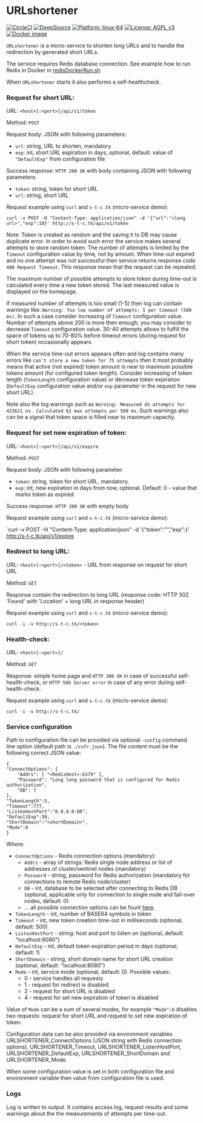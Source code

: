 # URLshortener
[![CircleCI](https://circleci.com/gh/slytomcat/URLshortener.svg?style=svg)](https://circleci.com/gh/slytomcat/URLshortener)
[![DeepSource](https://img.shields.io/badge/Deepsource-Passed-brightgreen)](https://deepsource.io/gh/slytomcat/URLshortener)
[![Platform: linux-64](https://img.shields.io/badge/Platform-linux--64-blue)]()
[![License: AGPL v3](https://img.shields.io/badge/License-AGPL%20v3-blue.svg)](https://www.gnu.org/licenses/agpl-3.0)
[![Docker image](https://img.shields.io/badge/Docker-image-blue)](https://hub.docker.com/r/slytomcat/urlshortener)

`URLshortener` is a micro-service to shorten long URLs and to handle the redirection by generated short URLs.

The service requires Redis database connection. See example how to run Redis in Docker in [redisDockerRun.sh](https://github.com/slytomcat/URLshortener/blob/master/redisDockerRun.sh)

When `URLshortener` starts it also performs a self-healthcheck.


### Request for short URL:

URL: `<host>[:<port>]/api/v1/token`

Method: `POST`

Request body: JSON with following parameters:

- `url`: string, URL to shorten, mandatory
- `exp`: int, short URL expiration in days, optional, default: value of `"DefaultExp"` from configuration file

Success response: `HTTP 200 OK` with body containing JSON with following parameters:

- `token`: string, token for short URL
- `url`: string, short URL

Request example using `curl` and `s-t-c.tk` (micro-service demo):

`curl -v POST -H "Content-Type: application/json" -d '{"url":"<long url>","exp":10}' http://s-t-c.tk/api/v1/token`

Note: Token is created as random and the saving it to DB may cause duplicate error. In order to avoid such error the service makes several attempts to store random token. The number of attempts is limited by the `Timeout` configuration value by time, not by amount. When time-out expired and no one attempt was not successful then service returns response code `408 Request Timeout`. This response mean that the request can be repeated.

The maximum number of possible attempts to store token during time-out is calculated every time a new token stored. The last measured value is displayed on the homepage.

If measured number of attempts is too small (1-5) then log can contain warnings like: `Warning: Too low number of attempts: 5 per timeout (500 ms)`. In such a case consider increasing of `Timeout` configuration value. Number of attempts above 200 is more then enough, you may consider to decrease `Timeout` configuration value. 30-40 attempts allows to fulfill the space of tokens up to 70-80% before timeout errors (during request for short token) occasionally appears.

When the service time-out errors appears often and log contains many errors like `can't store a new token for 75 attempts` then it most probably means that active (not expired) token amount is near to maximum possible tokens amount (for configured token length). Consider increasing of token length (`TokenLength` configuration value) or decrease token expiration (`DefaultExp` configuration value and/or `exp` parameter in the request for new short URL).

Note also the log warnings such as `Warning: Measured 45 attempts for 423621 ns. Calculated 62 max attempts per 500 ms`. Such warnings also can be a signal that token space is filled near to maximum capacity.


### Request for set new expiration of token:

URL: `<host>[:<port>]/api/v1/expire`

Method: `POST`

Request body: JSON with following parameter:

- `token`: string, token for short URL, mandatory.
- `exp`: int, new expiration in days from now, optional. Default: 0 - value that marks token as expired.

Success response: `HTTP 200 OK` with empty body

Request example using `curl` and `s-t-c.tk` (micro-service demo):

`curl -v POST -H "Content-Type: application/json" -d '{"token":"<token>","exp":<exp>}' http://s-t-c.tk/api/v1/expire


### Redirect to long URL:
URL: `<host>[:<port>]/<token>` - URL from response on request for short URL

Method: `GET`

Response contain the redirection to long URL (response code: HTTP 302 'Found' with 'Location' = long URL in response header)

Request example using `curl` and `s-t-c.tk` (micro-service demo):

`curl -i -v http://s-t-c.tk/<token>`


### Health-check:
URL: `<host>[:<port>]/`

Method: `GET`

Response: simple home page and `HTTP 200 OK` in case of successful self-health-check, or `HTTP 500 Server error` in case of any error during self-health-check.

Request example using `curl` and `s-t-c.tk` (micro-service demo):

`curl -i -v http://s-t-c.tk/`


### Service configuration

Path to configuration file can be provided via optional `-config` command line option (default path is `./cnfr.json`). The file content must be the following correct JSON value:

    {
    "ConnectOptions": {
        "Addrs": [ "<RedisHost>:6379" ],
        "Password": "Long long password that is configured for Redis authorization",
        "DB": 7
    },
    "TokenLength":5,
    "Timeout":777,
    "ListenHostPort":"0.0.0.0:80",
    "DefaultExp":30,
    "ShortDomain":"<shortDomain>",
    "Mode":0
    }

Where:

- `ConnectOptions` - Redis connection options (mandatory):
    - `Addrs` - array of strings: Redis single node address or list of addresses of cluster/sentinel nodes (mandatory)
    - `Password` - string, password for Redis authorization (mandatory for connections to remote Redis node/cluster)
    - `DB` - int, database to be selected after connecting to Redis DB (optional, applicable only for connection to single node and fail-over nodes, default: 0)
    - ... all possible connection options can be fount [here](https://godoc.org/github.com/go-redis/redis#UniversalOptions)
- `TokenLength` - int, number of BASE64 symbols in token
- `Timeout` - int, new token creation time-out in milliseconds (optional, default: 500)
- `ListenHostPort` - string: host and port to listen on (optional, default: "localhost:8080")
- `DefaultExp` - int, default token expiration period in days (optional, default: 1)
- `ShortDomain` - string, short domain name for short URL creation (optional, default: "localhost:8080")
- `Mode` - int, service mode (optional, default: 0). Possible values:
    - 0 - service handles all requests
    - 1 - request for redirect is disabled
    - 2 - request for short URL is disabled
    - 4 - request for set new expiration of token is disabled

Value of `Mode` can be a sum of several modes, for example `"Mode":6` disables two requests: request for short URL and request to set new expiration of token.

Configuration data can be also provided via environment variables URLSHORTENER_ConnectOptions (JSON string with Redis connection options), URLSHORTENER_Timeout, URLSHORTENER_ListenHostPort, URLSHORTENER_DefaultExp, URLSHORTENER_ShortDomain and URLSHORTENER_Mode.

When some configuration value is set in both configuration file and environment variable then value from configuration file is used.


### Logs

Log is written to output. It contains access log, request results and some warnings about the the measurements of attempts per time-out. 